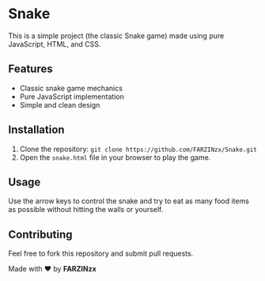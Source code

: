  <h1>Snake</h1>
    <p>This is a simple project (the classic Snake game) made using pure JavaScript, HTML, and CSS.</p>
    <h2>Features</h2>
    <ul>
        <li>Classic snake game mechanics</li>
        <li>Pure JavaScript implementation</li>
        <li>Simple and clean design</li>
    </ul>
    <h2>Installation</h2>
    <ol>
        <li>Clone the repository: <code>git clone https://github.com/FARZINzx/Snake.git</code></li>
        <li>Open the <code>snake.html</code> file in your browser to play the game.</li>
    </ol>
    <h2>Usage</h2>
    <p>Use the arrow keys to control the snake and try to eat as many food items as possible without hitting the walls or yourself.</p>
    <h2>Contributing</h2>
    <p>Feel free to fork this repository and submit pull requests.</p>
    <p>Made with ❤️ by <b>FARZINzx</b></p>
